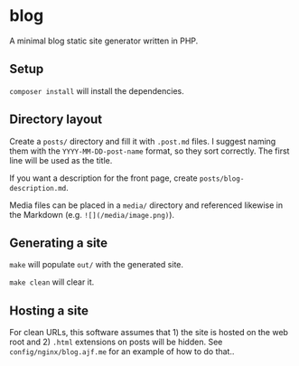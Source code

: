 blog
====

A minimal blog static site generator written in PHP.

Setup
-----

`composer install` will install the dependencies.

Directory layout
----------------

Create a `posts/` directory and fill it with `.post.md` files. I suggest naming them with the `YYYY-MM-DD-post-name` format, so they sort correctly. The first line will be used as the title.

If you want a description for the front page, create `posts/blog-description.md`.

Media files can be placed in a `media/` directory and referenced likewise in the Markdown (e.g. `![](/media/image.png)`).

Generating a site
-----------------

`make` will populate `out/` with the generated site.

`make clean` will clear it.

Hosting a site
--------------

For clean URLs, this software assumes that 1) the site is hosted on the web root and 2) `.html` extensions on posts will be hidden. See `config/nginx/blog.ajf.me` for an example of how to do that..
